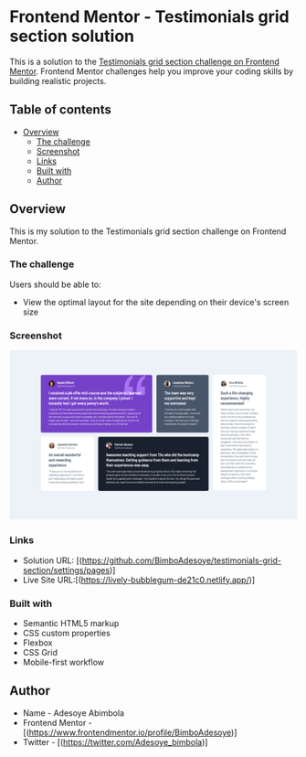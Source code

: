 # Frontend Mentor - Testimonials grid section solution

This is a solution to the [Testimonials grid section challenge on Frontend Mentor](https://www.frontendmentor.io/challenges/testimonials-grid-section-Nnw6J7Un7). Frontend Mentor challenges help you improve your coding skills by building realistic projects.

## Table of contents

- [Overview](#overview)
  - [The challenge](#the-challenge)
  - [Screenshot](#screenshot)
  - [Links](#links)
  - [Built with](#built-with)
  - [Author](#author)

## Overview

This is my solution to the Testimonials grid section challenge on Frontend Mentor.

### The challenge

Users should be able to:

- View the optimal layout for the site depending on their device's screen size

### Screenshot

![](./images/Screenshot%202022-12-02%20at%2013-27-18%20Testimonials%20Grid%20Section.png)

### Links

- Solution URL: [(https://github.com/BimboAdesoye/testimonials-grid-section/settings/pages)]
- Live Site URL:[(https://lively-bubblegum-de21c0.netlify.app/)]

### Built with

- Semantic HTML5 markup
- CSS custom properties
- Flexbox
- CSS Grid
- Mobile-first workflow

## Author

- Name - Adesoye Abimbola
- Frontend Mentor - [(https://www.frontendmentor.io/profile/BimboAdesoye)]
- Twitter - [(https://twitter.com/Adesoye_bimbola)]
